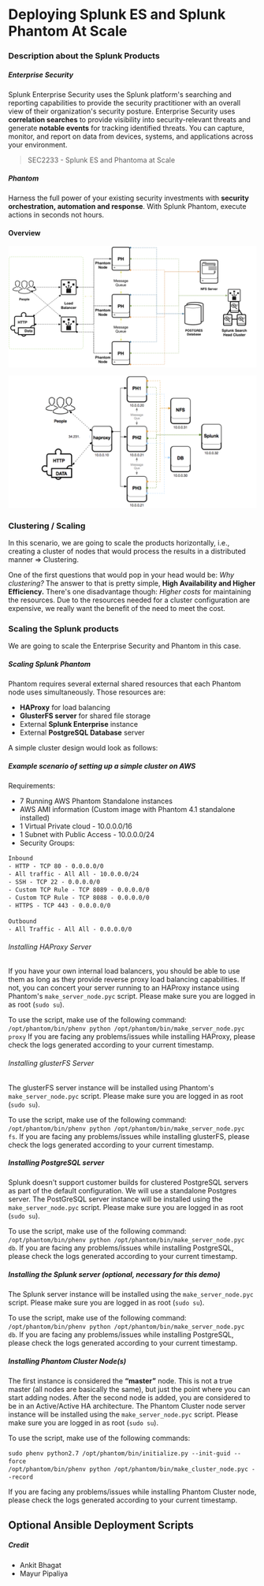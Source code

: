 # Deploying Splunk ES and Splunk Phantom At Scale

### Description about the Splunk Products
##### Enterprise Security
Splunk Enterprise Security uses the Splunk platform's searching and reporting capabilities to provide the security practitioner with an overall view of their organization's security posture. Enterprise Security uses __correlation searches__ to provide visibility into security-relevant threats and generate __notable events__ for tracking identified threats. You can capture, monitor, and report on data from devices, systems, and applications across your environment.

> SEC2233 - Splunk ES and Phantoma at Scale


##### Phantom
Harness the full power of your existing security investments with __security orchestration, automation and response__. With Splunk Phantom, execute actions in seconds not hours.


#### Overview

![High Level Overview](./images/High&#32;Level&#32;Overview.png)

![Clustered Phantom Components](./images/Clustered&#32;Setup&#32;-&#32;Phantom&#32;nodes&#32;turned&#32;into&#32;dedicated&#32;handler.png)


### Clustering / Scaling
In this scenario, we are going to scale the products horizontally, i.e., creating a cluster of nodes that would process the results in a distributed manner => Clustering.

One of the first questions that would pop in your head would be: _Why clustering?_
The answer to that is pretty simple, __High Availability and Higher Efficiency.__
There's one disadvantage though: _Higher costs_ for maintaining the resources.
Due to the resources needed for a cluster configuration are expensive, we really want the benefit of the need to meet the cost.

### __Scaling__ the Splunk products
We are going to scale the Enterprise Security and Phantom in this case.

##### __Scaling__ Splunk Phantom
Phantom requires several external shared resources that each Phantom node uses simultaneously. Those resources are:
- __HAProxy__ for load balancing
- __GlusterFS server__ for shared file storage 
- External __Splunk Enterprise__ instance
- External __PostgreSQL Database__ server

A simple cluster design would look as follows:
<insert image here>

##### Example scenario of setting up a simple cluster on AWS
Requirements:
- 7 Running AWS Phantom Standalone instances
- AWS AMI information (Custom image with Phantom 4.1 standalone installed)
- 1 Virtual Private cloud - 10.0.0.0/16
- 1 Subnet with Public Access - 10.0.0.0/24
- Security Groups:
```
Inbound
- HTTP - TCP 80 - 0.0.0.0/0
- All traffic - All All - 10.0.0.0/24
- SSH - TCP 22 - 0.0.0.0/0
- Custom TCP Rule - TCP 8089 - 0.0.0.0/0
- Custom TCP Rule - TCP 8088 - 0.0.0.0/0
- HTTPS - TCP 443 - 0.0.0.0/0

Outbound
- All Traffic - All All - 0.0.0.0/0
```
###### Installing HAProxy Server
If you have your own internal load balancers, you should be able to use them as long as they provide reverse proxy load balancing capabilities.
If not, you can concert your server running to an HAProxy instance using Phantom's `make_server_node.pyc` script.
Please make sure you are logged in as root (`sudo su`).

To use the script, make use of the following command:
`/opt/phantom/bin/phenv python /opt/phantom/bin/make_server_node.pyc proxy`
If you are facing any problems/issues while installing HAProxy, please check the logs generated according to your current timestamp.

###### Installing glusterFS Server
The glusterFS server instance will be installed using Phantom's `make_server_node.pyc` script. 
Please make sure you are logged in as root (`sudo su`).

To use the script, make use of the following command:
`/opt/phantom/bin/phenv python /opt/phantom/bin/make_server_node.pyc fs`.
If you are facing any problems/issues while installing glusterFS, please check the logs generated according to your current timestamp.

##### Installing PostgreSQL server
Splunk doesn't support customer builds for clustered PostgreSQL servers as part of the default configuration. We will use a standalone Postgres server.
The PostGreSQL server instance will be installed using the `make_server_node.pyc` script.
Please make sure you are logged in as root (`sudo su`).

To use the script, make use of the following command:
`/opt/phantom/bin/phenv python /opt/phantom/bin/make_server_node.pyc db`.
If you are facing any problems/issues while installing PostgreSQL, please check the logs generated according to your current timestamp.

##### Installing the Splunk server (optional, necessary for this demo)
The Splunk server instance will be installed using the `make_server_node.pyc` script.
Please make sure you are logged in as root (`sudo su`).

To use the script, make use of the following command:
`/opt/phantom/bin/phenv python /opt/phantom/bin/make_server_node.pyc db`.
If you are facing any problems/issues while installing PostgreSQL, please check the logs generated according to your current timestamp.

##### Installing Phantom Cluster Node(s)
The first instance is considered the __“master”__ node. This is not a true master (all nodes are basically the same), but just the point where you can start adding nodes. After the second node is added, you are considered to be in an Active/Active HA architecture. 
The Phantom Cluster node server instance will be installed using the `make_server_node.pyc` script.
Please make sure you are logged in as root (`sudo su`).

To use the script, make use of the following commands:
```
sudo phenv python2.7 /opt/phantom/bin/initialize.py --init-guid -- force
/opt/phantom/bin/phenv python /opt/phantom/bin/make_cluster_node.pyc --record
```
If you are facing any problems/issues while installing Phantom Cluster node, please check the logs generated according to your current timestamp.



## Optional Ansible Deployment Scripts


##### Credit

 - Ankit Bhagat
 - Mayur Pipaliya